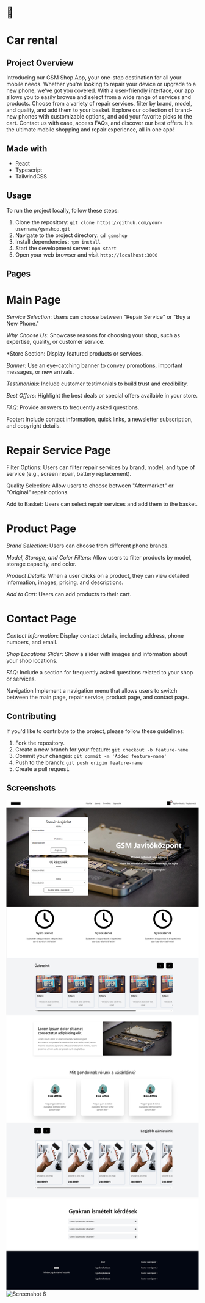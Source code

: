 # 📱

# Car rental

## Project Overview

Introducing our GSM Shop App, your one-stop destination for all your mobile needs. Whether you're looking to repair your device or upgrade to a new phone, we've got you covered. With a user-friendly interface, our app allows you to easily browse and select from a wide range of services and products. Choose from a variety of repair services, filter by brand, model, and quality, and add them to your basket. Explore our collection of brand-new phones with customizable options, and add your favorite picks to the cart. Contact us with ease, access FAQs, and discover our best offers. It's the ultimate mobile shopping and repair experience, all in one app!

## Made with

- React
- Typescript
- TailwindCSS

## Usage

To run the project locally, follow these steps:

1. Clone the repository: `git clone https://github.com/your-username/gsmshop.git`
2. Navigate to the project directory: `cd gsmshop`
3. Install dependencies: `npm install`
4. Start the development server: `npm start`
5. Open your web browser and visit `http://localhost:3000`

## Pages

# Main Page
*Service Selection*: Users can choose between "Repair Service" or "Buy a New Phone."

*Why Choose Us*: Showcase reasons for choosing your shop, such as expertise, quality, or customer service.

*Store Section: Display featured products or services.

*Banner*: Use an eye-catching banner to convey promotions, important messages, or new arrivals.

*Testimonials*: Include customer testimonials to build trust and credibility.

*Best Offers*: Highlight the best deals or special offers available in your store.

*FAQ*: Provide answers to frequently asked questions.

Footer: Include contact information, quick links, a newsletter subscription, and copyright details.

# Repair Service Page
Filter Options: Users can filter repair services by brand, model, and type of service (e.g., screen repair, battery replacement).

Quality Selection: Allow users to choose between "Aftermarket" or "Original" repair options.

Add to Basket: Users can select repair services and add them to the basket.

# Product Page
*Brand Selection*: Users can choose from different phone brands.

*Model, Storage, and Color Filters*: Allow users to filter products by model, storage capacity, and color.

*Product Details*: When a user clicks on a product, they can view detailed information, images, pricing, and descriptions.

*Add to Cart*: Users can add products to their cart.

# Contact Page
*Contact Information*: Display contact details, including address, phone numbers, and email.

*Shop Locations Slider*: Show a slider with images and information about your shop locations.

*FAQ*: Include a section for frequently asked questions related to your shop or services.

Navigation
Implement a navigation menu that allows users to switch between the main page, repair service, product page, and contact page.

## Contributing

If you'd like to contribute to the project, please follow these guidelines:

1. Fork the repository.
2. Create a new branch for your feature: `git checkout -b feature-name`
3. Commit your changes: `git commit -m 'Added feature-name'`
4. Push to the branch: `git push origin feature-name`
5. Create a pull request.

## Screenshots

![Screenshot 1](/src/assets/screenshots_and_logo/1.png)
![Screenshot 2](/src/assets/screenshots_and_logo/2.png)
![Screenshot 3](/src/assets/screenshots_and_logo/3.png)
![Screenshot 4](/src/assets/screenshots_and_logo/4.png)
![Screenshot 5](/src/assets/screenshots_and_logo/5.png)
![Screenshot 6](/src/assets/screenshots_and_logo/6.png)
